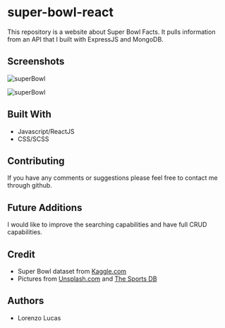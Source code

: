 # super-bowl-react

This repository is a website about Super Bowl Facts. It pulls information from an API that I built with ExpressJS and MongoDB.

## Screenshots

![superBowl](./images/super_bowl_0.png)

![superBowl](./images/super_bowl_1.png)

## Built With

- Javascript/ReactJS
- CSS/SCSS

## Contributing

If you have any comments or suggestions please feel free to contact me through github.

## Future Additions

I would like to improve the searching capabilities and have full CRUD capabilities.

## Credit

- Super Bowl dataset from [Kaggle.com](https://www.kaggle.com/achyutbabu/tv-halftime-shows-and-the-big-game#super_bowls.csv)
- Pictures from [Unsplash.com](https://unsplash.com/) and [The Sports DB](https://www.thesportsdb.com/sport.php)

## Authors

- Lorenzo Lucas
